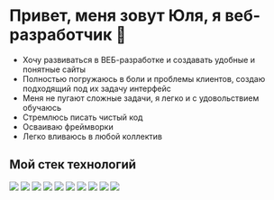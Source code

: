 # Привет, меня зовут Юля, я веб-разработчик 👋 #

* Хочу развиваться в ВЕБ-разработке и создавать удобные и понятные сайты
* Полностью погружаюсь в боли и проблемы клиентов, создаю подходящий под их задачу интерфейс
* Меня не пугают сложные задачи, я легко и с удовольствием обучаюсь
* Стремлюсь писать чистый код
* Осваиваю фреймворки
* Легко вливаюсь в любой коллектив

## Мой стек технологий ##
<img src="https://img.shields.io/badge/HTML-216e39?style=for-the-badge&logo=HTML5&logoColor=white"/> <img src="https://img.shields.io/badge/CSS-216e39?style=for-the-badge&logo=CSS3&logoColor=white"/> <img src="https://img.shields.io/badge/JavaScript-216e39?style=for-the-badge&logo=JavaScript&logoColor=white"/> <img src="https://img.shields.io/badge/Figma-216e39?style=for-the-badge&logo=Figma&logoColor=white"/> <img src="https://img.shields.io/badge/Git-216e39?style=for-the-badge&logo=Git&logoColor=white"/> <img src="https://img.shields.io/badge/GitHub-216e39?style=for-the-badge&logo=GitHub&logoColor=white"/> <img src="https://img.shields.io/badge/React-216e39?style=for-the-badge&logo=React&logoColor=white"/> <img src="https://img.shields.io/badge/Node.js-216e39?style=for-the-badge&logo=Node.js&logoColor=white"/> <img src="https://img.shields.io/badge/Webpack-216e39?style=for-the-badge&logo=Webpack&logoColor=white"/> <img src="https://img.shields.io/badge/VSCode-216e39?style=for-the-badge&logo=visualstudiocode&logoColor=white"/>
